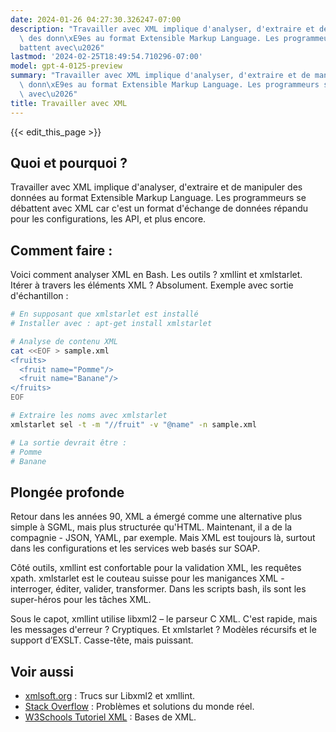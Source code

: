 ```yaml
---
date: 2024-01-26 04:27:30.326247-07:00
description: "Travailler avec XML implique d'analyser, d'extraire et de manipuler\
  \ des donn\xE9es au format Extensible Markup Language. Les programmeurs se d\xE9\
  battent avec\u2026"
lastmod: '2024-02-25T18:49:54.710296-07:00'
model: gpt-4-0125-preview
summary: "Travailler avec XML implique d'analyser, d'extraire et de manipuler des\
  \ donn\xE9es au format Extensible Markup Language. Les programmeurs se d\xE9battent\
  \ avec\u2026"
title: Travailler avec XML
---
```


{{< edit_this_page >}}

## Quoi et pourquoi ?
Travailler avec XML implique d'analyser, d'extraire et de manipuler des données au format Extensible Markup Language. Les programmeurs se débattent avec XML car c'est un format d'échange de données répandu pour les configurations, les API, et plus encore.

## Comment faire :
Voici comment analyser XML en Bash. Les outils ? xmllint et xmlstarlet. Itérer à travers les éléments XML ? Absolument. Exemple avec sortie d'échantillon :

```bash
# En supposant que xmlstarlet est installé
# Installer avec : apt-get install xmlstarlet

# Analyse de contenu XML
cat <<EOF > sample.xml
<fruits>
  <fruit name="Pomme"/>
  <fruit name="Banane"/>
</fruits>
EOF

# Extraire les noms avec xmlstarlet
xmlstarlet sel -t -m "//fruit" -v "@name" -n sample.xml

# La sortie devrait être :
# Pomme
# Banane
```

## Plongée profonde
Retour dans les années 90, XML a émergé comme une alternative plus simple à SGML, mais plus structurée qu'HTML. Maintenant, il a de la compagnie - JSON, YAML, par exemple. Mais XML est toujours là, surtout dans les configurations et les services web basés sur SOAP.

Côté outils, xmllint est confortable pour la validation XML, les requêtes xpath. xmlstarlet est le couteau suisse pour les manigances XML - interroger, éditer, valider, transformer. Dans les scripts bash, ils sont les super-héros pour les tâches XML.

Sous le capot, xmllint utilise libxml2 – le parseur C XML. C'est rapide, mais les messages d'erreur ? Cryptiques. Et xmlstarlet ? Modèles récursifs et le support d’EXSLT. Casse-tête, mais puissant.

## Voir aussi
- [xmlsoft.org](http://xmlsoft.org/) : Trucs sur Libxml2 et xmllint.
- [Stack Overflow](https://stackoverflow.com/questions/tagged/xml+bash) : Problèmes et solutions du monde réel.
- [W3Schools Tutoriel XML](https://www.w3schools.com/xml/) : Bases de XML.
